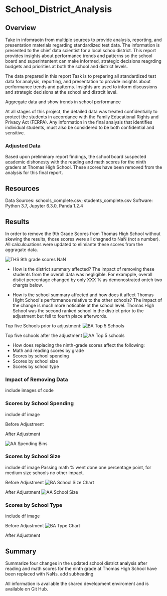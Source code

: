 # School_District_Analysis


## Overview

Take in infomraotn from multiple sources to provide analysis, reporting, and  presentation materials regarding standardized test data. The information is presented to the chief data scientist for a local schoo district.  This report provides insights about performance trends and patterns so the school board and superintentent can make informed, strategic decisions reagrding budgets and priorities at both the school and district levels. 

The data prepared in this report 
Task is to preparing all standardized test data for analysis, reporting, and presentation to provide insights about performance trends and patterns.  Insights are used to inform discussions and strategic decisions at the school and distrcit level.  

Aggregate data and show trends in school performance

At all stages of this project, the detailed data was treated confidentially to protect the students in accordance with the Family Educational Rights and Privacy Act (FERPA). Any information in the final analysis that identifies individual students, must also be considered to be both confidential and sensitive.   

### Adjusted Data
Based upon preliminary report findings, the school board suspected academic dishonesty with the reading and math scores for the ninth graders at Thomas High School. These scores have been removed from the analysis for this final report. 

## Resources
Data Sources: schools_complete.csv; students_complete.csv
Software: Python 3.7, Jupyter 6.3.0, Panda 1.2.4

## Results
In order to remove the 9th Grade Scores from Thomas High School without skewing the results, those scores were all chagned to NaN (not a number). All calculcuations were updated to elimiante these scores from the aggragate data. 

![THS 9th grade scores NaN](https://user-images.githubusercontent.com/90162669/137651818-8d0e53ba-d4ab-455a-9e2e-39d07b01bf9b.png)

- How is the district summary affected?
The impact of removing these students from the overall data was negligible. For exampple, overall distict percentage changed by only XXX % as demonostrated onteh two chargts below. 

- How is the school summary affected and how does it affect Thomas Hight School's performance relative to the other schools?
The impact of the change is much more noticable at the school level. Thomas High School was the second ranked school in the district prior to the adjustment but fell to fourth place afterwords. 

Top five Schools prior to adjustment:
![BA Top 5 Schools](https://user-images.githubusercontent.com/90162669/137653219-775445a5-e9c5-49c2-859e-bb4a9c83299f.png)

Top five schools after the adjustment
![AA Top 5 schools](https://user-images.githubusercontent.com/90162669/137653477-74ae1906-b416-40c8-bf0b-6ec57afd4f41.png)

- How does replacing the ninth-grade scores affect the following:
- Math and reading scores by grade
- Scores by school spending
- Scores by school size
- Scores by school type

### Impact of Removing Data
include images of code

### Scores by School Spending
include df image

Before Adjustment


After Adjustment

![AA Spending Bins](https://user-images.githubusercontent.com/90162669/137656607-3088f989-55e6-46dd-92f5-ddbaf3d681a4.png)



### Scores by School Size
include df image   Passing math % went done one percentage point, for medium size schools no other impact. 

Before Adjustment
![BA School Size Chart](https://user-images.githubusercontent.com/90162669/137656512-557cc9ee-f5de-4f44-a38e-957ba33556c2.png)


After Adjustment
![AA School Size](https://user-images.githubusercontent.com/90162669/137656501-d30cfb0e-acb7-47a6-8ac9-e83bdc870882.png)


### Scores by School Type
include df image

Before Adjustment
![BA Type Chart](https://user-images.githubusercontent.com/90162669/137656567-b2818470-e0d4-410c-b061-39012c0da8ca.png)


After Adjustment




## Summary
Summarize four changes in the updated school district analysis after reading and math scores for the ninth grade at Thomas High School have been replaced with NaNs.
add subheading 

All information is available the shared development enviroment and is available on Git Hub.

